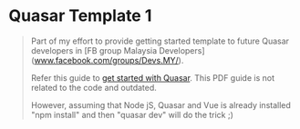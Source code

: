 # Quasar Template 1

> Part of my effort to provide getting started template to future Quasar developers in [FB group Malaysia Developers] (www.facebook.com/groups/Devs.MY/).
>
> Refer this guide to [get started with Quasar](http://github.com/HarisHashim/Mentor-Coaching/blob/master/JS/Quasar/Quickly%20Quasar.pdf). This PDF guide is not related to the code and outdated.
>
> However, assuming that Node jS, Quasar and Vue is already installed "npm install" and then "quasar dev" will do the trick ;)
 


